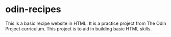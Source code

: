 # odin-recipes

This is a basic recipe website in HTML. It is a practice project from The Odin Project curriculum. 
This project is to aid in building basic HTML skills. 
